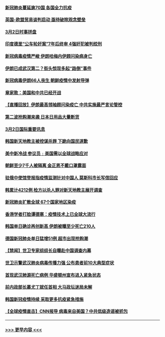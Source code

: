 #### [新冠肺炎蔓延逾70国 各国全力抗疫](../pages/prog202/a102790236.md?t=03030932) 
#### [英国-欧盟贸易谈判启动 亟待破除观念壁垒](../pages/prog202/a102790228.md?t=03030932) 
#### [3月2日时事拼盘](../pages/prog202/a102790164.md?t=03030932) 
#### [印度德里“公车轮奸案”7年后终审 4强奸犯被判绞刑](../pages/prog202/a102790103.md?t=03030932) 
#### [新冠病毒疫情严峻 伊朗哈梅内伊顾问染病身亡](../pages/prog202/a102790109.md?t=03030932) 
#### [伊朗已成武汉第二？街头惊现多起“路倒”事件](../pages/prog202/a102790042.md?t=03030932) 
#### [新冠病毒伊朗66人丧生 朝鲜疫情中发射导弹](../pages/prog202/a102790003.md?t=03030932) 
#### [章家敦：美国和中共已经开战](../pages/prog202/a102789996.md?t=03030932) 
#### [【直播回放】伊朗最高领袖顾问染疫亡 中共实施最严言论管控](../pages/prog202/a102789787.md?t=03030932) 
#### [第二波抢购潮来袭 日本日用品大量断货](../pages/prog202/a102789758.md?t=03030932) 
#### [3月2日国际重要讯息](../pages/prog202/a102789755.md?t=03030932) 
#### [韩国新天地教主被控谋杀罪 下跪向国民道歉](../pages/prog202/a102789711.md?t=03030932) 
#### [美中新冷战  参议员﹕美国需以全球战略应对](../pages/prog202/a102789764.md?t=03030932) 
#### [朝鲜至少7千人被隔离 金正恩不戴口罩露面](../pages/prog202/a102789690.md?t=03030932) 
#### [驻俄中使馆登报指疫情监测针对中国人 莫斯科市长写信回应](../pages/prog202/a102789539.md?t=03030932) 
#### [韩累计4212例 检方以杀人罪对新天地教主展开调查](../pages/prog202/a102789506.md?t=03030932) 
#### [新冠肺炎扩散全球 67个国家地区染疫](../pages/prog202/a102789431.md?t=03030932) 
#### [香港学者打脸谭德塞：疫情技术上已全球大流行](../pages/prog202/a102789379.md?t=03030932) 
#### [韩国单日确诊再创新高  伊朗被曝至少死亡210人](../pages/prog202/a102789359.md?t=03030932) 
#### [德国新冠肺炎单日猛增51例 超市出现抢购潮](../pages/prog202/a102789347.md?t=03030932) 
#### [【禁闻】世卫专家组组长自曝赴中国调查内幕](../pages/prog202/a102789368.md?t=03030932) 
#### [世卫示警武汉肺炎病毒传播力强 公布患者前10大典型症状](../pages/prog202/a102789301.md?t=03030932) 
#### [首现武汉肺源死亡病例 华盛顿州宣布进入紧急状态](../pages/prog202/a102789291.md?t=03030932) 
#### [前内政部长慕尤丁就任首相 大马政坛迷局未解](../pages/prog202/a102789269.md?t=03030932) 
#### [韩国新冠疫情持续 采取更多抗疫紧急措施](../pages/prog202/a102789266.md?t=03030932) 
#### [【全球疫情直击】CNN报导 病毒来自美国？中共低级造谣被抓包](../pages/prog202/a102789223.md?t=03030932) 

----
#### [ >>> 更早内容 <<< ](../indexes/prog202-earlier.md)
